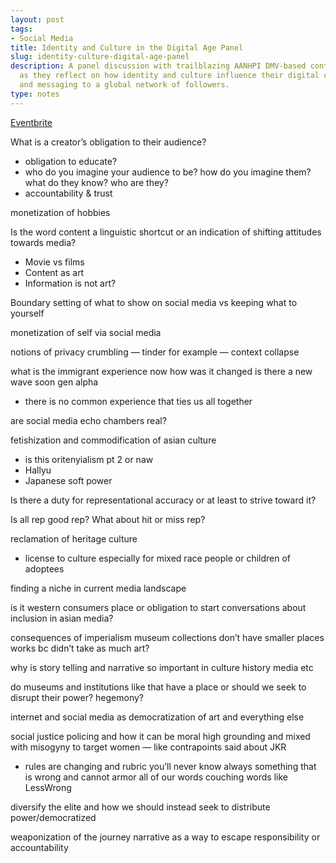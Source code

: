 ```yaml
---
layout: post
tags:
- Social Media
title: Identity and Culture in the Digital Age Panel
slug: identity-culture-digital-age-panel
description: A panel discussion with trailblazing AANHPI DMV-based content creators
  as they reflect on how identity and culture influence their digital content creation
  and messaging to a global network of followers.
type: notes
---
```


[Eventbrite](https://www.eventbrite.com/e/panel-discussion-identity-and-culture-in-the-digital-age-tickets-611335961317?aff=ebdsoporgprofile)

What is a creator’s obligation to their audience?

- obligation to educate?
- who do you imagine your audience to be? how do you imagine them? what do they know? who are they?
- accountability & trust

monetization of hobbies

Is the word content a linguistic shortcut or an indication of shifting attitudes towards media?

- Movie vs films
- Content as art
- Information is not art?

Boundary setting of what to show on social media vs keeping what to yourself

monetization of self via social media

notions of privacy crumbling — tinder for example — context collapse

what is the immigrant experience now how was it changed is there a new wave soon gen alpha

- there is no common experience that ties us all together

are social media echo chambers real?

fetishization and commodification of asian culture

- is this oritenyialism pt 2 or naw
- Hallyu
- Japanese soft power

Is there a duty for representational accuracy or at least to strive toward it?

Is all rep good rep? What about hit or miss rep?

reclamation of heritage culture

- license to culture especially for mixed race people or children of adoptees

finding a niche in current media landscape

is it western consumers place or obligation to start conversations about inclusion in asian media?

consequences of imperialism museum collections don’t have smaller places works bc didn’t take as much art?

why is story telling and narrative so important in culture history media etc

do museums and institutions like that have a place or should we seek to disrupt their power? hegemony?

internet and social media as democratization of art and everything else

social justice policing and how it can be moral high grounding and mixed with misogyny to target women — like contrapoints said about JKR

- rules are changing and rubric you’ll never know always something that is wrong and cannot armor all of our words couching words like LessWrong

diversify the elite and how we should instead seek to distribute power/democratized

weaponization of the journey narrative as a way to escape responsibility or accountability